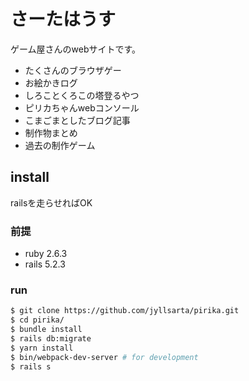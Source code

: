 # さーたはうす

ゲーム屋さんのwebサイトです。

* たくさんのブラウザゲー
* お絵かきログ
* しろことくろこの塔登るやつ
* ピリカちゃんwebコンソール
* こまごまとしたブログ記事
* 制作物まとめ
* 過去の制作ゲーム

## install

railsを走らせればOK

### 前提

* ruby 2.6.3
* rails 5.2.3

### run

```sh
$ git clone https://github.com/jyllsarta/pirika.git
$ cd pirika/
$ bundle install
$ rails db:migrate
$ yarn install
$ bin/webpack-dev-server # for development
$ rails s
```